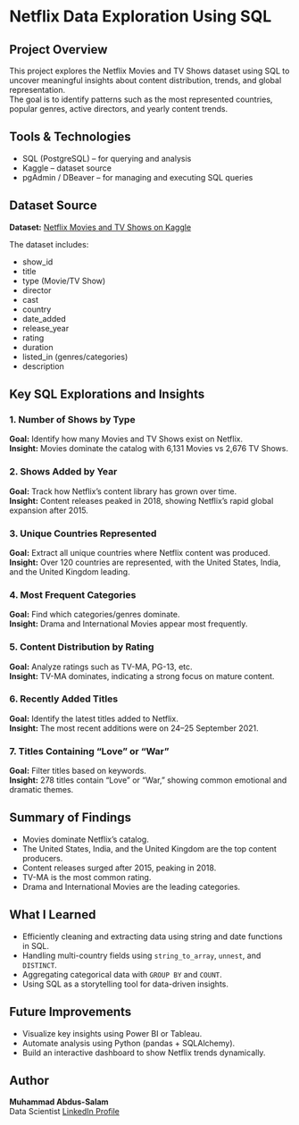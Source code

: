 # Netflix Data Exploration Using SQL

## Project Overview
This project explores the Netflix Movies and TV Shows dataset using SQL to uncover meaningful insights about content distribution, trends, and global representation.  
The goal is to identify patterns such as the most represented countries, popular genres, active directors, and yearly content trends.

## Tools & Technologies
- SQL (PostgreSQL) – for querying and analysis  
- Kaggle – dataset source  
- pgAdmin / DBeaver – for managing and executing SQL queries  

## Dataset Source
**Dataset:** [Netflix Movies and TV Shows on Kaggle](https://www.kaggle.com/datasets/shivamb/netflix-shows)

The dataset includes:
- show_id  
- title  
- type (Movie/TV Show)  
- director  
- cast  
- country  
- date_added  
- release_year  
- rating  
- duration  
- listed_in (genres/categories)  
- description  

## Key SQL Explorations and Insights

### 1. Number of Shows by Type
**Goal:** Identify how many Movies and TV Shows exist on Netflix.  
**Insight:** Movies dominate the catalog with 6,131 Movies vs 2,676 TV Shows.

### 2. Shows Added by Year
**Goal:** Track how Netflix’s content library has grown over time.  
**Insight:** Content releases peaked in 2018, showing Netflix’s rapid global expansion after 2015.

### 3. Unique Countries Represented
**Goal:** Extract all unique countries where Netflix content was produced.  
**Insight:** Over 120 countries are represented, with the United States, India, and the United Kingdom leading.

### 4. Most Frequent Categories
**Goal:** Find which categories/genres dominate.  
**Insight:** Drama and International Movies appear most frequently.

### 5. Content Distribution by Rating
**Goal:** Analyze ratings such as TV-MA, PG-13, etc.  
**Insight:** TV-MA dominates, indicating a strong focus on mature content.

### 6. Recently Added Titles
**Goal:** Identify the latest titles added to Netflix.  
**Insight:** The most recent additions were on 24–25 September 2021.

### 7. Titles Containing “Love” or “War”
**Goal:** Filter titles based on keywords.  
**Insight:** 278 titles contain “Love” or “War,” showing common emotional and dramatic themes.

## Summary of Findings
- Movies dominate Netflix’s catalog.  
- The United States, India, and the United Kingdom are the top content producers.  
- Content releases surged after 2015, peaking in 2018.  
- TV-MA is the most common rating.  
- Drama and International Movies are the leading categories.

## What I Learned
- Efficiently cleaning and extracting data using string and date functions in SQL.  
- Handling multi-country fields using `string_to_array`, `unnest`, and `DISTINCT`.  
- Aggregating categorical data with `GROUP BY` and `COUNT`.  
- Using SQL as a storytelling tool for data-driven insights.



## Future Improvements
- Visualize key insights using Power BI or Tableau.  
- Automate analysis using Python (pandas + SQLAlchemy).  
- Build an interactive dashboard to show Netflix trends dynamically.

## Author
**Muhammad Abdus-Salam**  
Data Scientist 
[LinkedIn Profile]([https://www.linkedin.com/in/muhammad-abdus-salam/](https://www.linkedin.com/in/muhammad-abdus-salam-7b8511223/))
